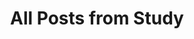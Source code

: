 ---
title: "All Posts from Study"
layout: category-study
permalink: /study/
author_profile: true
sidebar_main: ture
classes: wide
---